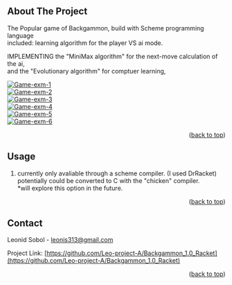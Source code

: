 
<a name="readme-top"></a>

<!-- ABOUT THE PROJECT -->
## About The Project

The Popular game of Backgammon, build with Scheme programming language  
included: learning algorithm for the player VS ai mode.

IMPLEMENTING the "MiniMax algorithm" for the next-move calculation of the ai,  
and the "Evolutionary algorithm" for comptuer learning,

<a href="https://imgbb.com/"><img src="https://i.ibb.co/cbWX8rV/Game-exm-1.png" alt="Game-exm-1" border="0"></a>  
<a href="https://imgbb.com/"><img src="https://i.ibb.co/yhksx3z/Game-exm-2.png" alt="Game-exm-2" border="0"></a>  
<a href="https://imgbb.com/"><img src="https://i.ibb.co/9NCpB5g/Game-exm-3.png" alt="Game-exm-3" border="0"></a>  
<a href="https://imgbb.com/"><img src="https://i.ibb.co/FnKHbCy/Game-exm-4.png" alt="Game-exm-4" border="0"></a>  
<a href="https://imgbb.com/"><img src="https://i.ibb.co/dtgZsVS/Game-exm-5.png" alt="Game-exm-5" border="0"></a>  
<a href="https://imgbb.com/"><img src="https://i.ibb.co/kDzsqc9/Game-exm-6.png" alt="Game-exm-6" border="0"></a>  

<p align="right">(<a href="#readme-top">back to top</a>)</p>

<!-- USAGE EXAMPLES -->
## Usage

1. currently only avaliable through a scheme compiler. (I used DrRacket)  
    potentially could be converted to C with the "chicken" compiler.  
    *will explore this option in the future.

<p align="right">(<a href="#readme-top">back to top</a>)</p>

<!-- CONTACT -->
## Contact

Leonid Sobol - leonis313@gmail.com

Project Link: [https://github.com/Leo-project-A/Backgammon_1.0_Racket](https://github.com/Leo-project-A/Backgammon_1.0_Racket)

<p align="right">(<a href="#readme-top">back to top</a>)</p>